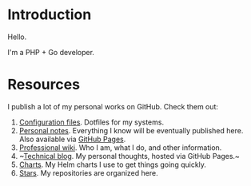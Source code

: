 # Introduction

Hello.

I'm a PHP + Go developer.

# Resources

I publish a lot of my personal works on GitHub. Check them out:

1. [Configuration files](https://github.com/ganiulis/dotfiles). Dotfiles for my systems.
2. [Personal notes](https://github.com/ganiulis/personal-notes). Everything I know will be eventually published here. Also available via [GitHub Pages](https://ganiulis.github.io/personal-notes/).
3. [Professional wiki](https://github.com/ganiulis/ganiulis/wiki). Who I am, what I do, and other information.
4. ~[Technical blog](https://ganiulis.github.io). My personal thoughts, hosted via GitHub Pages.~
5. [Charts](https://github.com/ganiulis/charts). My Helm charts I use to get things going quickly.
6. [Stars](https://github.com/ganiulis?tab=stars). My repositories are organized here.
